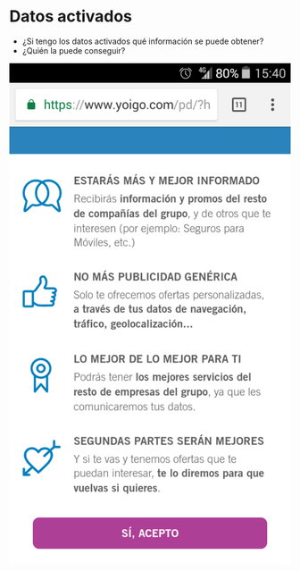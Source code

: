 # Datos activados

- ¿Si tengo los datos activados qué información se puede obtener?
- ¿Quién la puede conseguir?

![Logotipo](../../materiales/imagenes/privacidad/operador_datos_2018-05-07-15-40-59.png)

